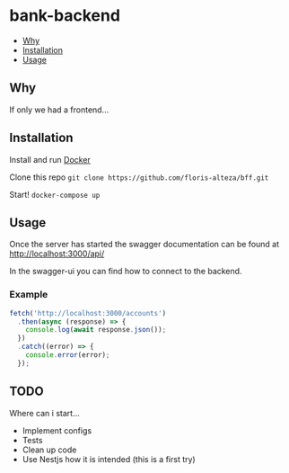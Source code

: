 # bank-backend

- [Why](#why)
- [Installation](#installation)
- [Usage](#usage)

## Why

If only we had a frontend...

## Installation

Install and run [Docker](https://docs.docker.com/install/)

Clone this repo `git clone https://github.com/floris-alteza/bff.git`

Start! `docker-compose up`

## Usage

Once the server has started the swagger documentation can be found at [http://localhost:3000/api/](http://localhost:3000/api/)

In the swagger-ui you can find how to connect to the backend.

### Example

```javascript
fetch('http://localhost:3000/accounts')
  .then(async (response) => {
    console.log(await response.json());
  })
  .catch((error) => {
    console.error(error);
  });
```

## TODO

Where can i start...

- Implement configs
- Tests
- Clean up code
- Use Nestjs how it is intended (this is a first try)
